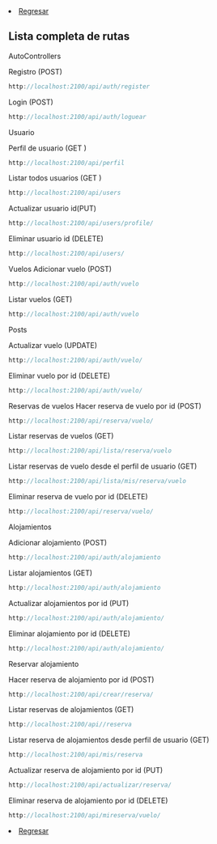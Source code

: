 
<li> <a href="/README.md">Regresar</a> </li>

## Lista completa de rutas

AutoControllers

Registro (POST)
```jsx
http://localhost:2100/api/auth/register
```
Login (POST)
```jsx
http://localhost:2100/api/auth/loguear
```

Usuario

Perfil de usuario (GET )
````jsx
http://localhost:2100/api/perfil
````

Listar todos usuarios (GET )
````jsx
http://localhost:2100/api/users
````

Actualizar usuario id(PUT)
````jsx
http://localhost:2100/api/users/profile/
````

Eliminar usuario id (DELETE)
````jsx
http://localhost:2100/api/users/
````

Vuelos
Adicionar vuelo (POST)
````jsx
http://localhost:2100/api/auth/vuelo
````
Listar vuelos (GET)
````jsx
http://localhost:2100/api/auth/vuelo
````
Posts

Actualizar vuelo (UPDATE)
````jsx
http://localhost:2100/api/auth/vuelo/
````

Eliminar vuelo por id (DELETE)
````jsx
http://localhost:2100/api/auth/vuelo/
````

Reservas de vuelos
Hacer reserva de vuelo por id (POST)
````jsx
http://localhost:2100/api/reserva/vuelo/
````

Listar reservas de vuelos (GET)
````jsx
http://localhost:2100/api/lista/reserva/vuelo
````

Listar reservas de vuelo desde el perfil de usuario (GET)
````jsx
http://localhost:2100/api/lista/mis/reserva/vuelo
````
Eliminar reserva de vuelo por id (DELETE)
````jsx
http://localhost:2100/api/reserva/vuelo/
````
Alojamientos

Adicionar alojamiento (POST)
````jsx
http://localhost:2100/api/auth/alojamiento
````
Listar alojamientos (GET)
````jsx
http://localhost:2100/api/auth/alojamiento
````
Actualizar alojamientos por id (PUT)
````jsx
http://localhost:2100/api/auth/alojamiento/
````
Eliminar alojamiento por id (DELETE)
````jsx
http://localhost:2100/api/auth/alojamiento/
````

Reservar alojamiento

Hacer reserva de alojamiento por id (POST)

````jsx
http://localhost:2100/api/crear/reserva/
````

Listar reservas de alojamientos (GET)
````jsx
http://localhost:2100/api//reserva
````
Listar reserva de alojamientos desde perfil de usuario (GET)
````jsx
http://localhost:2100/api/mis/reserva
````
Actualizar reserva de alojamiento por id (PUT)
```jsx
http://localhost:2100/api/actualizar/reserva/
```
Eliminar reserva de alojamiento por id (DELETE)
````jsx
http://localhost:2100/api/mireserva/vuelo/
````
<li> <a href="/README.md">Regresar</a> </li>